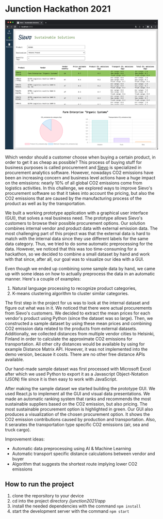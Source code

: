 # Junction Hackathon 2021

![Preview](img/preview.png)

Which vendor should a customer choose when buying a certain product, in order to get it as cheap as possible? This process of buying stuff for business purposes is called procurement and [Sievo](https://sievo.com/) is specialized in procurement analytics software. However, nowadays CO2 emissions have been an increasing concern and business level actions have a huge impact on the emissions: nearly 10% of all global CO2 emissions come from logistics activities. In this challenge, we explored ways to improve Sievo's procurement software so that it takes into account the pricing, but also the CO2 emissions that are caused by the manufacturing process of the product as well as by the transportation.

We built a working prototype application with a graphical user interface (GUI), that solves a real business need. The prototype allows Sievo's customers to browse their possible procurement options. Our solution combines internal vendor and product data with external emission data. The most challenging part of this project was that the external data is hard to match with the internal data since they use different labels for the same data category. Thus, we tried to do some automatic preprocessing for the data. However, we noticed that this was too time-consuming for a hackathon, so we decided to combine a small dataset by hand and work with that since, after all, our goal was to visualize our idea with a GUI.

Even though we ended up combining some sample data by hand, we came up with some ideas on how to actually preprocess the data in an automatic manner. Here's a couple of examples:

1. Natural language processing to recognize product categories,
2. K-means clustering algorithm to cluster similar categories.

The first step in the project for us was to look at the internal dataset and figure out what was in it. We noticed that there were actual procurements from Sievo's customers. We decided to extract the mean prices for each vendor's product using Python (since the dataset was so large). Then, we constructed a sample dataset by using these mean prices and combining CO2 emission data related to the products from external datasets. Additionally, we collected distances from multiple vendor cities to Helsinki, Finland in order to calculate the approximate CO2 emissions for transportation. All other city distances would be available by using for example Distance Matrix API. However, it was not implemented into the demo version, because it costs. There are no other free distance APIs available.

Our hand-made sample dataset was first processed with Microsoft Excel after which we used Python to export it as a Javascript Object-Notation (JSON) file since it is then easy to work with JavaScript.

After making the sample dataset we started building the prototype GUI. We used React.js to implement all the GUI and visual data presentations. We made an automatic ranking system that ranks and recommends the most sustainable suppliers based on the CO2 emission, but also pricing. The most sustainable procurement option is highlighted in green. Our GUI also produces a visualization of the chosen procurement option. It shows the CO2 emission contributions caused by production and transportation. Also, it serarates the transportation type specific CO2 emissions (air, sea and truck cargo).

Improvement ideas:

- Automatic data preprocessing using AI & Machine Learning
- Automatic transport specific distance calculations between vendor and buyer
- Algorithm that suggests the shortest route implying lower CO2 emissions

## How to run the project

1. clone the reporsitory to your device
2. cd into the project directory _/junction2021/app_
3. install the needed dependencies with the command `npm install`
4. start the development server with the command `npm start`

